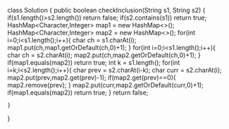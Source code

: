 class Solution {
    public boolean checkInclusion(String s1, String s2) {
        if(s1.length()>s2.length()) return false;
        if(s2.contains(s1)) return true;
        HashMap<Character,Integer> map1 = new HashMap<>();
        HashMap<Character,Integer> map2 = new HashMap<>();
        for(int i=0;i<s1.length();i++){
            char ch = s1.charAt(i);
            map1.put(ch,map1.getOrDefault(ch,0)+1);
        }
        for(int i=0;i<s1.length();i++){
            char ch = s2.charAt(i);
            map2.put(ch,map2.getOrDefault(ch,0)+1);
        }
        if(map1.equals(map2)) return true;
        int k = s1.length();
        for(int i=k;i<s2.length();i++){
            char prev = s2.charAt(i-k);
            char curr = s2.charAt(i);
            map2.put(prev,map2.get(prev)-1);
            if(map2.get(prev)==0){
                map2.remove(prev);
            }
            map2.put(curr,map2.getOrDefault(curr,0)+1);
            if(map1.equals(map2)) return true;
        }
        return false;

    }
}
